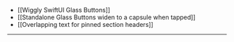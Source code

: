 * [[Wiggly SwiftUI Glass Buttons]]
* [[Standalone Glass Buttons widen to a capsule when tapped]]
* [[Overlapping text for pinned section headers]]

---

